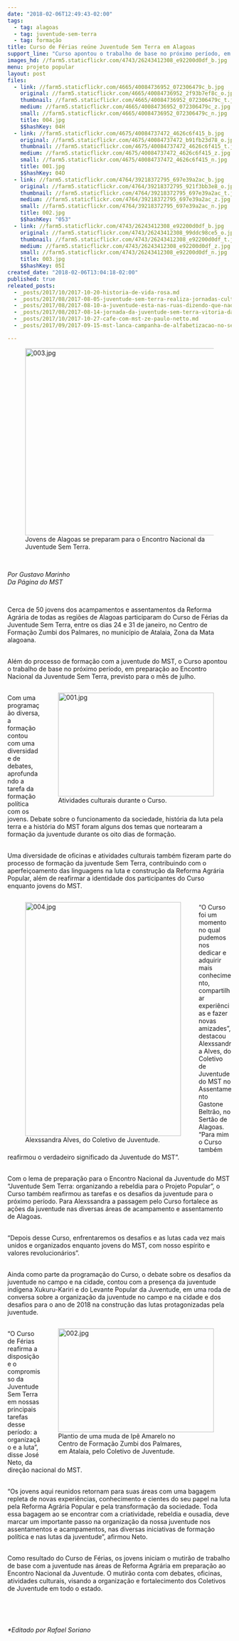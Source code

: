 ```yaml
---
date: "2018-02-06T12:49:43-02:00"
tags:
  - tag: alagoas
  - tag: juventude-sem-terra
  - tag: formação
title: Curso de Férias reúne Juventude Sem Terra em Alagoas
support_line: "Curso apontou o trabalho de base no próximo período, em preparação ao Encontro Nacional da Juventude Sem Terra, previsto para julho."
images_hd: //farm5.staticflickr.com/4743/26243412308_e92200d0df_b.jpg
menu: projeto popular
layout: post
files:
  - link: //farm5.staticflickr.com/4665/40084736952_072306479c_b.jpg
    original: //farm5.staticflickr.com/4665/40084736952_2f93b7ef8c_o.jpg
    thumbnail: //farm5.staticflickr.com/4665/40084736952_072306479c_t.jpg
    medium: //farm5.staticflickr.com/4665/40084736952_072306479c_z.jpg
    small: //farm5.staticflickr.com/4665/40084736952_072306479c_n.jpg
    title: 004.jpg
    $$hashKey: 04H
  - link: //farm5.staticflickr.com/4675/40084737472_4626c6f415_b.jpg
    original: //farm5.staticflickr.com/4675/40084737472_b91fb23d78_o.jpg
    thumbnail: //farm5.staticflickr.com/4675/40084737472_4626c6f415_t.jpg
    medium: //farm5.staticflickr.com/4675/40084737472_4626c6f415_z.jpg
    small: //farm5.staticflickr.com/4675/40084737472_4626c6f415_n.jpg
    title: 001.jpg
    $$hashKey: 04O
  - link: //farm5.staticflickr.com/4764/39218372795_697e39a2ac_b.jpg
    original: //farm5.staticflickr.com/4764/39218372795_921f3bb3e8_o.jpg
    thumbnail: //farm5.staticflickr.com/4764/39218372795_697e39a2ac_t.jpg
    medium: //farm5.staticflickr.com/4764/39218372795_697e39a2ac_z.jpg
    small: //farm5.staticflickr.com/4764/39218372795_697e39a2ac_n.jpg
    title: 002.jpg
    $$hashKey: "053"
  - link: //farm5.staticflickr.com/4743/26243412308_e92200d0df_b.jpg
    original: //farm5.staticflickr.com/4743/26243412308_99ddc98ce5_o.jpg
    thumbnail: //farm5.staticflickr.com/4743/26243412308_e92200d0df_t.jpg
    medium: //farm5.staticflickr.com/4743/26243412308_e92200d0df_z.jpg
    small: //farm5.staticflickr.com/4743/26243412308_e92200d0df_n.jpg
    title: 003.jpg
    $$hashKey: 05I
created_date: "2018-02-06T13:04:18-02:00"
published: true
releated_posts:
  - _posts/2017/10/2017-10-20-historia-de-vida-rosa.md
  - _posts/2017/08/2017-08-05-juventude-sem-terra-realiza-jornadas-culturais-em-santa-catarina.md
  - _posts/2017/08/2017-08-10-a-juventude-esta-nas-ruas-dizendo-que-nao-aceita-o-modelo-de-estado-estabelecido-no-pais-afirma-paulo-henrique.md
  - _posts/2017/08/2017-08-14-jornada-da-juventude-sem-terra-vitoria-das-lutas-no-piaui.md
  - _posts/2017/10/2017-10-27-cafe-com-mst-ze-paulo-netto.md
  - _posts/2017/09/2017-09-15-mst-lanca-campanha-de-alfabetizacao-no-sertao-de-alagoas.md

---
```

<figure class="image"><img alt="003.jpg" height="420" src="//farm5.staticflickr.com/4743/26243412308_e92200d0df_b.jpg" width="700" />
<figcaption>Jovens de Alagoas se preparam para o Encontro Nacional da Juventude Sem Terra.</figcaption>
</figure>

<p>&nbsp;</p>

<p><em>Por Gustavo Marinho<br />
Da P&aacute;gina do MST</em></p>

<p>&nbsp;</p>

<p>Cerca de 50 jovens dos acampamentos e assentamentos da Reforma Agr&aacute;ria de todas as regi&otilde;es de Alagoas participaram do Curso de F&eacute;rias da Juventude Sem Terra, entre os dias 24 e 31 de janeiro, no Centro de Forma&ccedil;&atilde;o Zumbi dos Palmares, no munic&iacute;pio de Atalaia, Zona da Mata alagoana.</p>

<p><br />
Al&eacute;m do processo de forma&ccedil;&atilde;o com a juventude do MST, o Curso apontou o trabalho de base no pr&oacute;ximo per&iacute;odo, em prepara&ccedil;&atilde;o ao Encontro Nacional da Juventude Sem Terra, previsto para o m&ecirc;s de julho.</p>

<figure class="image" style="float:right"><img alt="001.jpg" height="233" src="//farm5.staticflickr.com/4675/40084737472_4626c6f415_b.jpg" width="350" />
<figcaption>Atividades culturais durante o Curso.</figcaption>
</figure>

<p><br />
Com uma programa&ccedil;&atilde;o diversa, a forma&ccedil;&atilde;o contou com uma diversidade de debates, aprofundando a tarefa da forma&ccedil;&atilde;o pol&iacute;tica com os jovens. Debate sobre o funcionamento da sociedade, hist&oacute;ria da luta pela terra e a hist&oacute;ria do MST foram alguns dos temas que nortearam a forma&ccedil;&atilde;o da juventude durante os oito dias de forma&ccedil;&atilde;o.</p>

<p><br />
Uma diversidade de oficinas e atividades culturais tamb&eacute;m fizeram parte do processo de forma&ccedil;&atilde;o da juventude Sem Terra, contribuindo com o aperfei&ccedil;oamento das linguagens na luta e constru&ccedil;&atilde;o da Reforma Agr&aacute;ria Popular, al&eacute;m de reafirmar a identidade dos participantes do Curso enquanto jovens do MST.</p>

<figure class="image" style="float:left"><img alt="004.jpg" height="525" src="//farm5.staticflickr.com/4665/40084736952_072306479c_b.jpg" width="350" />
<figcaption>Alexssandra Alves, do Coletivo de Juventude.</figcaption>
</figure>

<p><br />
&ldquo;O Curso foi um momento no qual pudemos nos dedicar e adquirir mais conhecimento, compartilhar experi&ecirc;ncias e fazer novas amizades&rdquo;, destacou Alexssandra Alves, do Coletivo de Juventude do MST no Assentamento Gastone Beltr&atilde;o, no Sert&atilde;o de Alagoas. &ldquo;Para mim o Curso tamb&eacute;m reafirmou o verdadeiro significado da Juventude do MST&rdquo;.</p>

<p><br />
Com o lema de prepara&ccedil;&atilde;o para o Encontro Nacional da Juventude do MST &ldquo;Juventude Sem Terra: organizando a rebeldia para o Projeto Popular&rdquo;, o Curso tamb&eacute;m reafirmou as tarefas e os desafios da juventude para o pr&oacute;ximo per&iacute;odo. Para Alexssandra a passagem pelo Curso fortalece as a&ccedil;&otilde;es da juventude nas diversas &aacute;reas de acampamento e assentamento de Alagoas.</p>

<p><br />
&ldquo;Depois desse Curso, enfrentaremos os desafios e as lutas cada vez mais unidos e organizados enquanto jovens do MST, com nosso esp&iacute;rito e valores revolucion&aacute;rios&rdquo;.</p>

<p><br />
Ainda como parte da programa&ccedil;&atilde;o do Curso, o debate sobre os desafios da juventude no campo e na cidade, contou com a presen&ccedil;a da juventude ind&iacute;gena Xukuru-Kariri e do Levante Popular da Juventude, em uma roda de conversa sobre a organiza&ccedil;&atilde;o da juventude no campo e na cidade e dos desafios para o ano de 2018 na constru&ccedil;&atilde;o das lutas protagonizadas pela juventude.</p>

<figure class="image" style="float:right"><img alt="002.jpg" height="233" src="//farm5.staticflickr.com/4764/39218372795_697e39a2ac_b.jpg" width="350" />
<figcaption>Plantio de uma muda de Ip&ecirc; Amarelo no<br />
Centro de Forma&ccedil;&atilde;o Zumbi dos Palmares,<br />
em Atalaia, pelo Coletivo de Juventude.</figcaption>
</figure>

<p><br />
&ldquo;O Curso de F&eacute;rias reafirma a disposi&ccedil;&atilde;o e o compromisso da Juventude Sem Terra em nossas principais tarefas desse per&iacute;odo: a organiza&ccedil;&atilde;o e a luta&rdquo;, disse Jos&eacute; Neto, da dire&ccedil;&atilde;o nacional do MST.</p>

<p><br />
&ldquo;Os jovens aqui reunidos retornam para suas &aacute;reas com uma bagagem repleta de novas experi&ecirc;ncias, conhecimento e cientes do seu papel na luta pela Reforma Agr&aacute;ria Popular e pela transforma&ccedil;&atilde;o da sociedade. Toda essa bagagem ao se encontrar com a criatividade, rebeldia e ousadia, deve marcar um importante passo na organiza&ccedil;&atilde;o da nossa juventude nos assentamentos e acampamentos, nas diversas iniciativas de forma&ccedil;&atilde;o pol&iacute;tica e nas lutas da juventude&rdquo;, afirmou Neto.</p>

<p><br />
Como resultado do Curso de F&eacute;rias, os jovens iniciam o mutir&atilde;o de trabalho de base com a juventude nas &aacute;reas de Reforma Agr&aacute;ria em prepara&ccedil;&atilde;o ao Encontro Nacional da Juventude. O mutir&atilde;o conta com debates, oficinas, atividades culturais, visando a organiza&ccedil;&atilde;o e fortalecimento dos Coletivos de Juventude em todo o estado.</p>

<p>&nbsp;</p>

<p>&nbsp;</p>

<p><em>*Editado por Rafael Soriano</em></p>
